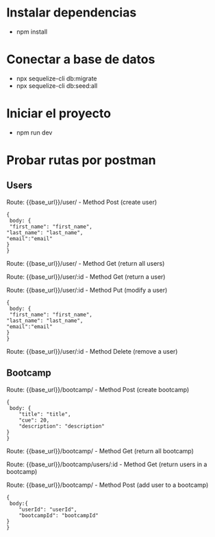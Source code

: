 # Instalar dependencias

- npm install

# Conectar a base de datos

- npx sequelize-cli db:migrate
- npx sequelize-cli db:seed:all

# Iniciar el proyecto

- npm run dev

# Probar rutas por postman

## Users

Route: {{base_url}}/user/ - Method Post (create user)

```
{
 body: {
 "first_name": "first_name",
"last_name": "last_name",
"email":"email"
}
}
```

Route: {{base_url}}/user/ - Method Get (return all users)

Route: {{base_url}}/user/:id - Method Get (return a user)

Route: {{base_url}}/user/:id - Method Put (modify a user)

```
{
 body: {
 "first_name": "first_name",
"last_name": "last_name",
"email":"email"
}
}
```

Route: {{base_url}}/user/:id - Method Delete (remove a user)

## Bootcamp

Route: {{base_url}}/bootcamp/ - Method Post (create bootcamp)

```
{
 body: {
    "title": "title",
    "cue": 20,
    "description": "description"
}
}
```

Route: {{base_url}}/bootcamp/ - Method Get (return all bootcamp)

Route: {{base_url}}/bootcamp/users/:id - Method Get (return users in a bootcamp)

Route: {{base_url}}/bootcamp/ - Method Post (add user to a bootcamp)

```
{
 body:{
    "userId": "userId",
    "bootcampId": "bootcampId"
}
}
```
